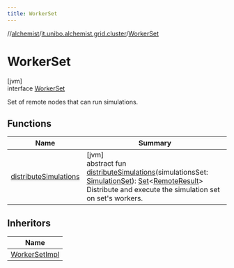 ```yaml
---
title: WorkerSet
---
```

//[alchemist](../../../index.html)/[it.unibo.alchemist.grid.cluster](../index.html)/[WorkerSet](index.html)



# WorkerSet



[jvm]\
interface [WorkerSet](index.html)

Set of remote nodes that can run simulations.



## Functions


| Name | Summary |
|---|---|
| [distributeSimulations](distribute-simulations.html) | [jvm]<br>abstract fun [distributeSimulations](distribute-simulations.html)(simulationsSet: [SimulationSet](../../it.unibo.alchemist.grid.simulation/-simulation-set/index.html)): [Set](https://docs.oracle.com/javase/8/docs/api/java/util/Set.html)<[RemoteResult](../../it.unibo.alchemist.grid.simulation/-remote-result/index.html)><br>Distribute and execute the simulation set on set's workers. |


## Inheritors


| Name |
|---|
| [WorkerSetImpl](../-worker-set-impl/index.html) |

